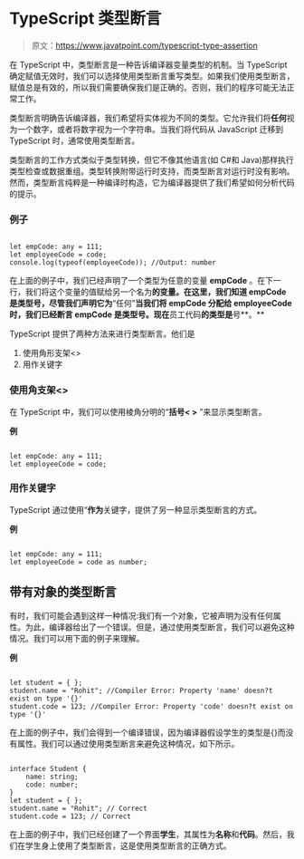# TypeScript 类型断言

> 原文：<https://www.javatpoint.com/typescript-type-assertion>

在 TypeScript 中，类型断言是一种告诉编译器变量类型的机制。当 TypeScript 确定赋值无效时，我们可以选择使用类型断言重写类型。如果我们使用类型断言，赋值总是有效的，所以我们需要确保我们是正确的。否则，我们的程序可能无法正常工作。

类型断言明确告诉编译器，我们希望将实体视为不同的类型。它允许我们将**任何**视为一个数字，或者将数字视为一个字符串。当我们将代码从 JavaScript 迁移到 TypeScript 时，通常使用类型断言。

类型断言的工作方式类似于类型转换，但它不像其他语言(如 C#和 Java)那样执行类型检查或数据重组。类型转换附带运行时支持，而类型断言对运行时没有影响。然而，类型断言纯粹是一种编译时构造，它为编译器提供了我们希望如何分析代码的提示。

### 例子

```

let empCode: any = 111; 
let employeeCode = code; 
console.log(typeof(employeeCode)); //Output: number 
```

在上面的例子中，我们已经声明了一个类型为任意的变量 **empCode** 。在下一行，我们将这个变量的值赋给另一个名为**的变量。在这里，我们知道 empCode 是类型号，尽管我们声明它为**“任何”**当我们将 **empCode** 分配给 **employeeCode** 时，我们已经断言 **empCode** 是类型号。现在**员工代码**的类型是**号**。**

TypeScript 提供了两种方法来进行类型断言。他们是

1.  使用角形支架<>
2.  用作关键字

### 使用角支架<>

在 TypeScript 中，我们可以使用棱角分明的“**括号< >** ”来显示类型断言。

**例**

```

let empCode: any = 111; 
let employeeCode = code; 
```

### 用作关键字

TypeScript 通过使用“**作为**关键字，提供了另一种显示类型断言的方式。

**例**

```

let empCode: any = 111; 
let employeeCode = code as number; 

```

## 带有对象的类型断言

有时，我们可能会遇到这样一种情况:我们有一个对象，它被声明为没有任何属性。为此，编译器给出了一个错误。但是，通过使用类型断言，我们可以避免这种情况。我们可以用下面的例子来理解。

**例**

```

let student = { };
student.name = "Rohit"; //Compiler Error: Property 'name' doesn?t exist on type '{}'
student.code = 123; //Compiler Error: Property 'code' doesn?t exist on type '{}'

```

在上面的例子中，我们会得到一个编译错误，因为编译器假设学生的类型是{}而没有属性。我们可以通过使用类型断言来避免这种情况，如下所示。

```

interface Student { 
    name: string; 
    code: number; 
}
let student = { }; 
student.name = "Rohit"; // Correct
student.code = 123; // Correct 
```

在上面的例子中，我们已经创建了一个界面**学生**，其属性为**名称**和**代码**。然后，我们在学生身上使用了类型断言，这是使用类型断言的正确方式。